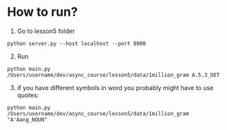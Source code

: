 # How to run?

1. Go to lesson5 folder
```
python server.py --host localhost --port 8000
```
2. Run 
```
python main.py /Users/username/dev/async_course/lesson5/data/1million_gram A.5.3_DET
```
3. if you have different symbols in word you probably might have to use quotes:
```
python main.py /Users/username/dev/async_course/lesson5/data/1million_gram "A'Aang_NOUN"
```
